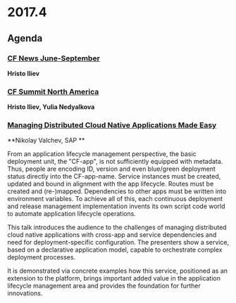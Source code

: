 # 2017.4

## Agenda

### [CF News June-September](https://www.slideshare.net/hsiliev/cf-news-june-september-2017)
**Hristo Iliev**

### [CF Summit North America ](https://www.slideshare.net/hsiliev/cfs-na-2017)
**Hristo Iliev, Yulia Nedyalkova**

### [Managing Distributed Cloud Native Applications Made Easy](http://schd.ws/hosted_files/cfeu17/0f/CF_Summit_EU_final.pdf)
**Nikolay Valchev, SAP **

From an application lifecycle management perspective, the basic deployment unit, the "CF-app", is not sufficiently equipped with metadata. Thus, people are encoding ID, version and even blue/green deployment status directly into the CF-app-name. Service instances must be created, updated and bound in alignment with the app lifecycle. Routes must be created and (re-)mapped. Dependencies to other apps must be written into environment variables. To achieve all of this, each continuous deployment and release management implementation invents its own script code world to automate application lifecycle operations.

This talk introduces the audience to the challenges of managing distributed cloud native applications with cross-app and service dependencies and need for deployment-specific configuration. The presenters show a service, based on a declarative application model, capable to orchestrate complex deployment processes.

It is demonstrated via concrete examples how this service, positioned as an extension to the platform, brings important added value in the application lifecycle management area and provides the foundation for further innovations. 
